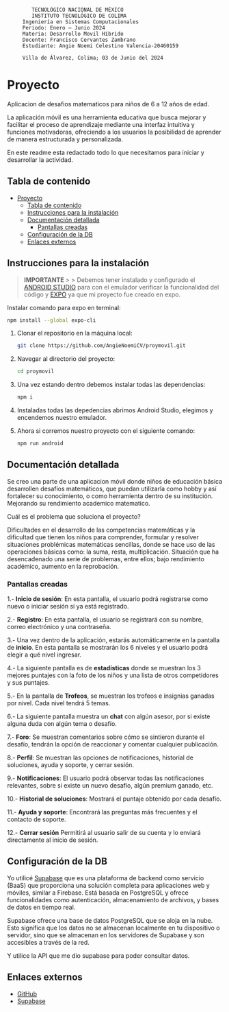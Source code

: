             TECNOLÓGICO NACIONAL DE MÉXICO 
            INSTITUTO TECNOLÓGICO DE COLIMA 
         Ingeniería en Sistemas Computacionales 
         Periodo: Enero – Junio 2024 
         Materia: Desarrollo Movil Híbrido
         Docente: Francisco Cervantes Zambrano 
         Estudiante: Angie Noemi Celestino Valencia-20460159
         
         Villa de Álvarez, Colima; 03 de Junio del 2024

# Proyecto
Aplicacion de desafios matematicos para niños de 6 a 12 años de edad. 

La aplicación móvil es una herramienta educativa que busca mejorar y facilitar el proceso de aprendizaje mediante una interfaz intuitiva y funciones motivadoras, ofreciendo a los usuarios la posibilidad de aprender de manera estructurada y personalizada.

En este readme esta redactado todo lo que necesitamos para iniciar y desarrollar la actividad.


## Tabla de contenido

- [Proyecto](#proyecto)
  - [Tabla de contenido](#tabla-de-contenido)
  - [Instrucciones para la instalación](#instrucciones-para-la-instalación)
  - [Documentación detallada](#documentación-detallada)
      - [Pantallas creadas](#pantallas-creadas)
  - [Configuración de la DB](#configuración-de-la-db)
  - [Enlaces externos](#enlaces-externos)


## Instrucciones para la instalación

 > **IMPORTANTE**
    >
    > Debemos tener instalado y configurado el [ANDROID STUDIO](https://developer.android.com/studio?hl=es-419) para con el emulador verificar la funcionalidad del código y [EXPO](https://www.freecodecamp.org/espanol/news/como-crear-una-aplicacion-android-de-noticias-usando-react-native-y-native-base/) ya que mi proyecto fue creado en expo.

Instalar comando para expo en terminal:
   ```sh
   npm install --global expo-cli
   ```

1. Clonar el repositorio en la máquina local:
   
   ```sh
   git clone https://github.com/AngieNoemiCV/proymovil.git
   ```

2. Navegar al directorio del proyecto:
   
   ```sh
   cd proymovil
   ```
3. Una vez estando dentro debemos instalar todas las dependencias:
   ```sh
   npm i
   ```
4. Instaladas todas las depedencias abrimos Android Studio,  elegimos y encendemos nuestro emulador.

5. Ahora si corremos nuestro proyecto con el siguiente comando:
   ```sh
   npm run android
   ```
   

## Documentación detallada
Se creo una parte de una aplicacion móvil donde niños de educación básica desarrollen desafíos matemáticos, que puedan utilizarla como hobby y así fortalecer su conocimiento, o como herramienta dentro de su institución. Mejorando su rendimiento academico matematico.

Cuál es el problema que soluciona el proyecto?  

Dificultades en el desarrollo de las competencias matemáticas y la dificultad que tienen los niños para comprender, formular y resolver situaciones problémicas matemáticas sencillas, donde se hace uso de las operaciones básicas como: la suma, resta, multiplicación. Situación que ha desencadenado una serie de problemas, entre ellos; bajo rendimiento académico, aumento en la reprobación.

### Pantallas creadas

1.- **Inicio de sesión**: En esta pantalla, el usuario podrá registrarse como nuevo o iniciar sesión si ya está registrado.

2.- **Registro**: En esta pantalla, el usuario se registrará con su nombre, correo electrónico y una contraseña.

3.- Una vez dentro de la aplicación, estarás automáticamente en la pantalla de **inicio**. En esta pantalla se mostrarán los 6 niveles y el usuario podrá elegir a qué nivel ingresar.

4.- La siguiente pantalla es de **estadísticas** donde se muestran los 3 mejores puntajes con la foto de los niños y una lista de otros competidores y sus puntajes.

5.- En la pantalla de **Trofeos**, se muestran los trofeos e insignias ganadas por nivel. Cada nivel tendrá 5 temas.

6.- La siguiente pantalla muestra un **chat** con algún asesor, por si existe alguna duda con algún tema o desafío.

7.- **Foro**: Se muestran comentarios sobre cómo se sintieron durante el desafío, tendrán la opción de reaccionar y comentar cualquier publicación.

8.- **Perfil**: Se muestran las opciones de notificaciones, historial de soluciones, ayuda y soporte, y cerrar sesión.

9.- **Notificaciones**: El usuario podrá observar todas las notificaciones relevantes, sobre si existe un nuevo desafío, algún premium ganado, etc.

10.- **Historial de soluciones**: Mostrará el puntaje obtenido por cada desafío.

11.- **Ayuda y soporte**: Encontrará las preguntas más frecuentes y el contacto de soporte.

12.- **Cerrar sesión** Permitirá al usuario salir de su cuenta y lo enviará directamente al inicio de sesión.

## Configuración de la DB
Yo utilicé [Supabase](https://supabase.com/)  que es una plataforma de backend como servicio (BaaS) que proporciona una solución completa para aplicaciones web y móviles, similar a Firebase. Está basada en PostgreSQL y ofrece funcionalidades como autenticación, almacenamiento de archivos, y bases de datos en tiempo real.

Supabase ofrece una base de datos PostgreSQL que se aloja en la nube. Esto significa que los datos no se almacenan localmente en tu dispositivo o servidor, sino que se almacenan en los servidores de Supabase y son accesibles a través de la red.

Y utilice la API que me dio supabase para poder consultar datos.

## Enlaces externos

- [GitHub](https://github.com/AngieNoemiCV/proymovil.git)
- [Supabase](https://supabase.com/)
